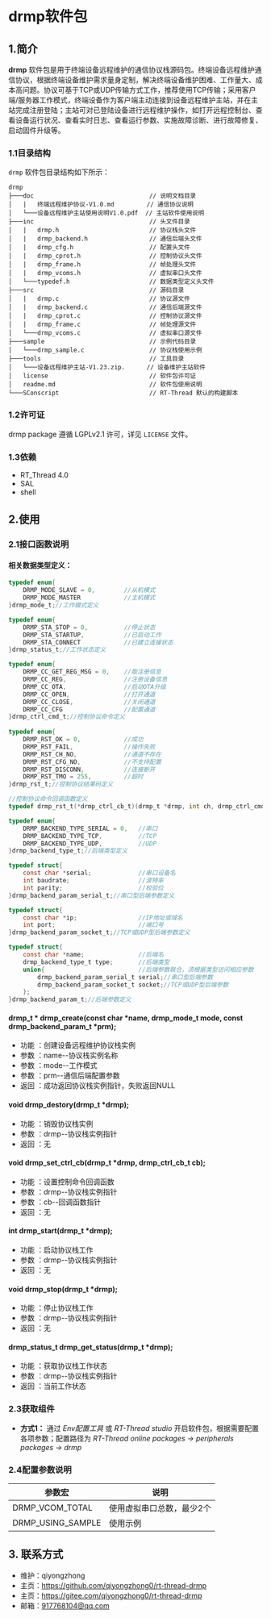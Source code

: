 ﻿# drmp软件包

## 1.简介

**drmp** 软件包是用于终端设备远程维护的通信协议栈源码包。终端设备远程维护通信协议，根据终端设备维护需求量身定制，解决终端设备维护困难、工作量大、成本高问题。协议可基于TCP或UDP传输方式工作，推荐使用TCP传输；采用客户端/服务器工作模式，终端设备作为客户端主动连接到设备远程维护主站，并在主站完成注册登陆；主站可对已登陆设备进行远程维护操作，如打开远程控制台、查看设备运行状况、查看实时日志、查看运行参数、实施故障诊断、进行故障修复、启动固件升级等。

### 1.1目录结构

`drmp` 软件包目录结构如下所示：

``` 
drmp
├───doc                                // 说明文档目录
│   |   终端远程维护协议-V1.0.md         // 通信协议说明
│   └───设备远程维护主站使用说明V1.0.pdf  // 主站软件使用说明
├───inc                                // 头文件目录
│   |   drmp.h                         // 协议栈头文件
│   |   drmp_backend.h                 // 通信后端头文件
│   |   drmp_cfg.h                     // 配置头文件
│   |   drmp_cprot.h                   // 控制协议头文件
│   |   drmp_frame.h                   // 帧处理头文件
│   |   drmp_vcoms.h                   // 虚拟串口头文件
│   └───typedef.h                      // 数据类型定义头文件
├───src                                // 源码目录
│   |   drmp.c                         // 协议源文件
│   |   drmp_backend.c                 // 通信后端源文件
│   |   drmp_cprot.c                   // 控制协议源文件
│   |   drmp_frame.c                   // 帧处理源文件
│   └───drmp_vcoms.c                   // 虚拟串口源文件
├───sample                             // 示例代码目录
│   └───drmp_sample.c                  // 协议栈使用示例
├───tools                              // 工具目录 
│   └───设备远程维护主站-V1.23.zip.      // 设备维护主站软件
│   license                            // 软件包许可证
│   readme.md                          // 软件包使用说明
└───SConscript                         // RT-Thread 默认的构建脚本
```

### 1.2许可证

drmp package 遵循 LGPLv2.1 许可，详见 `LICENSE` 文件。

### 1.3依赖

- RT_Thread 4.0
- SAL
- shell

## 2.使用

### 2.1接口函数说明

#### 相关数据类型定义：
```c
typedef enum{
    DRMP_MODE_SLAVE = 0,        //从机模式
    DRMP_MODE_MASTER            //主机模式
}drmp_mode_t;//工作模式定义

typedef enum{
    DRMP_STA_STOP = 0,          //停止状态
    DRMP_STA_STARTUP,           //已启动工作
    DRMP_STA_CONNECT            //已建立连接状态
}drmp_status_t;//工作状态定义

typedef enum{
    DRMP_CC_GET_REG_MSG = 0,    //取注册信息
    DRMP_CC_REG,                //注册设备信息
    DRMP_CC_OTA,                //启动OTA升级
    DRMP_CC_OPEN,               //打开通道
    DRMP_CC_CLOSE,              //关闭通道
    DRMP_CC_CFG                 //配置通道
}drmp_ctrl_cmd_t;//控制协议命令定义
 
typedef enum{
    DRMP_RST_OK = 0,            //成功
    DRMP_RST_FAIL,              //操作失败
    DRMP_RST_CH_NO,             //通道不存在
    DRMP_RST_CFG_NO,            //不支持配置
    DRMP_RST_DISCONN,           //连接断开
    DRMP_RST_TMO = 255,         //超时
}drmp_rst_t;//控制协议结果码定义

//控制协议命令回调函数定义
typedef drmp_rst_t(*drmp_ctrl_cb_t)(drmp_t *drmp, int ch, drmp_ctrl_cmd_t cmd, void *args);

typedef enum{
    DRMP_BACKEND_TYPE_SERIAL = 0,   //串口
    DRMP_BACKEND_TYPE_TCP,          //TCP
    DRMP_BACKEND_TYPE_UDP,          //UDP
}drmp_backend_type_t;//后端类型定义

typedef struct{
    const char *serial;             //串口设备名
    int baudrate;                   //波特率
    int parity;                     //校验位
}drmp_backend_param_serial_t;//串口型后端参数定义

typedef struct{
    const char *ip;                 //IP地址或域名
    int port;                       //端口号
}drmp_backend_param_socket_t;//TCP或UDP型后端参数定义

typedef struct{
    const char *name;               //后端名
    drmp_backend_type_t type;       //后端类型
    union{                          //后端参数联合，须根据类型访问相应参数
        drmp_backend_param_serial_t serial;//串口型后端参数
        drmp_backend_param_socket_t socket;//TCP或UDP型后端参数
    };
}drmp_backend_param_t;//后端参数定义

```

#### drmp_t * drmp_create(const char *name, drmp_mode_t mode, const drmp_backend_param_t *prm);
- 功能 ：创建设备远程维护协议栈实例
- 参数 ：name--协议栈实例名称
- 参数 ：mode--工作模式
- 参数 ：prm--通信后端配置参数
- 返回 ：成功返回协议栈实例指针，失败返回NULL

#### void drmp_destory(drmp_t *drmp);
- 功能 ：销毁协议栈实例
- 参数 ：drmp--协议栈实例指针
- 返回 ：无

#### void drmp_set_ctrl_cb(drmp_t *drmp, drmp_ctrl_cb_t cb);
- 功能 ：设置控制命令回调函数
- 参数 ：drmp--协议栈实例指针
- 参数 ：cb--回调函数指针
- 返回 ：无

#### int  drmp_start(drmp_t *drmp);
- 功能 ：启动协议栈工作
- 参数 ：drmp--协议栈实例指针
- 返回 ：无

#### void drmp_stop(drmp_t *drmp);
- 功能 ：停止协议栈工作
- 参数 ：drmp--协议栈实例指针
- 返回 ：无

#### drmp_status_t drmp_get_status(drmp_t *drmp);
- 功能 ：获取协议栈工作状态
- 参数 ：drmp--协议栈实例指针
- 返回 ：当前工作状态



### 2.3获取组件

- **方式1：**
通过 *Env配置工具* 或 *RT-Thread studio* 开启软件包，根据需要配置各项参数；配置路径为 *RT-Thread online packages -> peripherals packages -> drmp* 


### 2.4配置参数说明

| 参数宏 | 说明 |
| ---- | ---- |
| DRMP_VCOM_TOTAL       | 使用虚拟串口总数，最少2个
| DRMP_USING_SAMPLE     | 使用示例


## 3. 联系方式

* 维护：qiyongzhong
* 主页：https://github.com/qiyongzhong0/rt-thread-drmp
* 主页：https://gitee.com/qiyongzhong0/rt-thread-drmp
* 邮箱：917768104@qq.com
